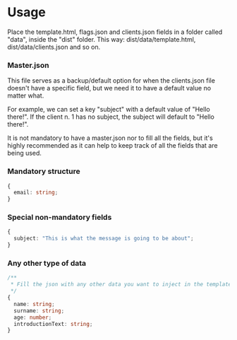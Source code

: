 # Usage

Place the template.html, flags.json and clients.json fields in a folder called "data", inside the "dist" folder. This way: dist/data/template.html, dist/data/clients.json and so on.

### Master.json

This file serves as a backup/default option for when the clients.json file doesn't have a specific field, but we need it to have a default value no matter what.

For example, we can set a key "subject" with a default value of "Hello there!". If the client n. 1 has no subject, the subject will default to "Hello there!".

It is not mandatory to have a master.json nor to fill all the fields, but it's highly recommended as it can help to keep track of all the fields that are being used.

### Mandatory structure

```ts
{
  email: string;
}
```

### Special non-mandatory fields

```ts
{
  subject: "This is what the message is going to be about";
}
```

### Any other type of data

```ts
/**
 * Fill the json with any other data you want to inject in the template
 */
{
  name: string;
  surname: string;
  age: number;
  introductionText: string;
}
```

